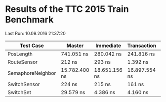# Results of the TTC 2015 Train Benchmark

Last Run: 10.09.2016 21:37:20

Test Case|Master|Immediate|Transaction|M→I|M→T|I→T|
---------|------|---------|-----------|---|---|---|
PosLength|741.051 ns|280.042 ns|241.816 ns|2,65x|3,06x|1,16x|
RouteSensor|212 ns|293 ns|1.392 ns|0,72x|0,15x|0,21x|
SemaphoreNeighbor|15.782.400 ns|18.651.156 ns|16.897.554 ns|0,85x|0,93x|1,10x|
SwitchSensor|224 ns|215 ns|161 ns|1,05x|1,39x|1,33x|
SwitchSet|29.579 ns|4.386 ns|4.160 ns|6,74x|7,11x|1,05x|

